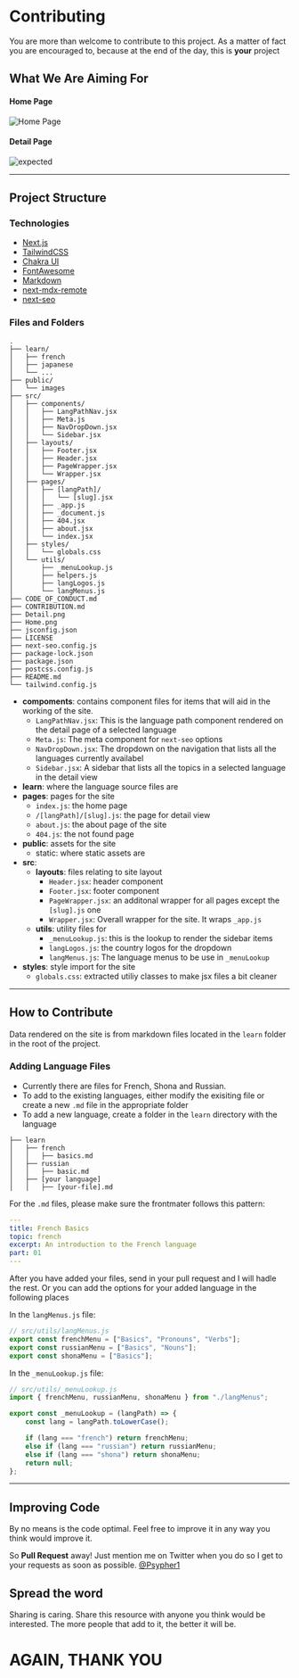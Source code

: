 # Contributing

You are more than welcome to contribute to this project. As a matter of fact you are encouraged to, because at the end of the day, this is **your** project

## What We Are Aiming For

#### Home Page

![Home Page](Home.png)

#### Detail Page

![expected](Detail.png)

---

## Project Structure

### Technologies

- [Next.js](https://nextjs.org)
- [TailwindCSS](tailwindcss.com/)
- [Chakra UI](https://chakra-ui.com/)
- [FontAwesome](https://fontawesome.com/)
- [Markdown](https://nextjs.org)
- [next-mdx-remote](https://github.com/hashicorp/next-mdx-remote)
- [next-seo](https://github.com/garmeeh/next-seo)

### Files and Folders

```
.
├── learn/
│   ├── french
│   ├── japanese
│   └── ...
├── public/
│   └── images
├── src/
│   ├── components/
│   │   ├── LangPathNav.jsx
│   │   ├── Meta.js
│   │   ├── NavDropDown.jsx
│   │   └── Sidebar.jsx
│   ├── layouts/
│   │   ├── Footer.jsx
│   │   ├── Header.jsx
│   │   ├── PageWrapper.jsx
│   │   └── Wrapper.jsx
│   ├── pages/
│   │   ├── [langPath]/
│   │   │   └── [slug].jsx
│   │   ├── _app.js
│   │   ├── _document.js
│   │   ├── 404.jsx
│   │   ├── about.jsx
│   │   └── index.jsx
│   ├── styles/
│   │   └── globals.css
│   └── utils/
│       ├── _menuLookup.js
│       ├── helpers.js
│       ├── langLogos.js
│       └── langMenus.js
├── CODE_OF_CONDUCT.md
├── CONTRIBUTION.md
├── Detail.png
├── Home.png
├── jsconfig.json
├── LICENSE
├── next-seo.config.js
├── package-lock.json
├── package.json
├── postcss.config.js
├── README.md
└── tailwind.config.js
```

- **compoments**: contains component files for items that will aid in the working of the site.
  - `LangPathNav.jsx`: This is the language path component rendered on the detail page of a selected language
  - `Meta.js`: The meta component for `next-seo` options
  - `NavDropDown.jsx`: The dropdown on the navigation that lists all the languages currently availabel
  - `Sidebar.jsx`: A sidebar that lists all the topics in a selected language in the detail view
- **learn**: where the language source files are
- **pages**: pages for the site
  - `index.js`: the home page
  - `/[langPath]/[slug].js`: the page for detail view
  - `about.js`: the about page of the site
  - `404.js`: the not found page
- **public**: assets for the site
  - static: where static assets are
- **src**:
  - **layouts**: files relating to site layout
    - `Header.jsx`: header component
    - `Footer.jsx`: footer component
    - `PageWrapper.jsx`: an additonal wrapper for all pages except the `[slug].js` one
    - `Wrapper.jsx`: Overall wrapper for the site. It wraps `_app.js`
  - **utils**: utility files for
    - `_menuLookup.js`: this is the lookup to render the sidebar items
    - `langLogos.js`: the country logos for the dropdown
    - `langMenus.js`: The language menus to be use in `_menuLookup`
- **styles**: style import for the site
  - `globals.css`: extracted utiliy classes to make jsx files a bit cleaner

---

## How to Contribute

Data rendered on the site is from markdown files located in the `learn` folder in the root of the project.

### Adding Language Files

- Currently there are files for French, Shona and Russian.
- To add to the existing languages, either modify the exisiting file or create a new `.md` file in the appropriate folder
- To add a new language, create a folder in the `learn` directory with the language

```
├── learn
│   ├── french
│   │   ├── basics.md
│   ├── russian
│   │   ├── basic.md
│   ├── [your language]
│   │   ├── [your-file].md
```

For the `.md` files, please make sure the frontmater follows this pattern:

```yml
---
title: French Basics
topic: french
excerpt: An introduction to the French language
part: 01
---
```

After you have added your files, send in your pull request and I will hadle the rest. Or you can add the options for your added language in the following places

In the `langMenus.js` file:

```js
// src/utils/langMenus.js
export const frenchMenu = ["Basics", "Pronouns", "Verbs"];
export const russianMenu = ["Basics", "Nouns"];
export const shonaMenu = ["Basics"];
```

In the `_menuLookup.js` file:

```js
// src/utils/_menuLookup.js
import { frenchMenu, russianMenu, shonaMenu } from "./langMenus";

export const _menuLookup = (langPath) => {
	const lang = langPath.toLowerCase();

	if (lang === "french") return frenchMenu;
	else if (lang === "russian") return russianMenu;
	else if (lang === "shona") return shonaMenu;
	return null;
};
```

---

## Improving Code

By no means is the code optimal. Feel free to improve it in any way you think would improve it.

So **Pull Request** away! Just mention me on Twitter when you do so I get to your requests as soon as possible. [@Psypher1](https://twitter.com/Psypher1)

## Spread the word

Sharing is caring. Share this resource with anyone you think would be interested. The more people that add to it, the better it will be.

# AGAIN, THANK YOU
